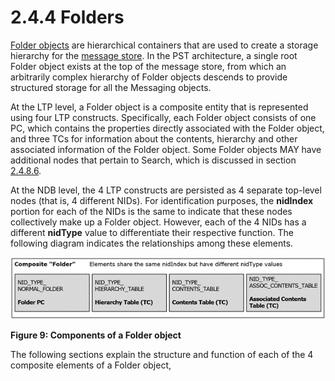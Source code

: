 <html dir="LTR" xmlns:mshelp="http://msdn.microsoft.com/mshelp" xmlns:ddue="http://ddue.schemas.microsoft.com/authoring/2003/5" xmlns:xlink="http://www.w3.org/1999/xlink" xmlns:tool="http://www.microsoft.com/tooltip">
    <head>
        <meta http-equiv="Content-Type" content="text/html; CHARSET=utf-8"></meta>
        <meta name="save" content="history"></meta>
        <title>2.4.4 Folders</title>
        <xml>
            <mshelp:toctitle title="2.4.4 Folders"></mshelp:toctitle>
            <mshelp:rltitle title="[MS-PST]: Folders"></mshelp:rltitle>
            <mshelp:keyword index="A" term="dee5b9d0-5513-4c5e-94aa-8bd28a9350b2"></mshelp:keyword>
            <mshelp:attr name="DCSext.ContentType" value="open specification"></mshelp:attr>
            <mshelp:attr name="AssetID" value="dee5b9d0-5513-4c5e-94aa-8bd28a9350b2"></mshelp:attr>
            <mshelp:attr name="TopicType" value="kbRef"></mshelp:attr>
            <mshelp:attr name="DCSext.Title" value="[MS-PST]: Folders" />
        </xml>
    </head>
    <body>
        <div id="header">
            <h1 class="heading">2.4.4 Folders</h1>
        </div>
        <div id="mainSection">
            <div id="mainBody">
                <div id="allHistory" class="saveHistory"></div>
                <div id="sectionSection0" class="section" name="collapseableSection">
                    

<p><a href="08220cc9-69b1-4072-a2e7-2a0ff201d505.htm#gt_0682daa7-c1b8-419b-8a32-6048833d0b72">Folder
objects</a> are hierarchical containers that are used to create a storage
hierarchy for the <a href="08220cc9-69b1-4072-a2e7-2a0ff201d505.htm#gt_fda94a53-448d-48d5-9991-176c530ff597">message store</a>.
In the PST architecture, a single root Folder object exists at the top of the
message store, from which an arbitrarily complex hierarchy of Folder objects
descends to provide structured storage for all the Messaging objects.</p>

<p>At the LTP level, a Folder object is a composite entity that
is represented using four LTP constructs. Specifically, each Folder object
consists of one PC, which contains the properties directly associated with the
Folder object, and three TCs for information about the contents, hierarchy and
other associated information of the Folder object. Some Folder objects MAY have
additional nodes that pertain to Search, which is discussed in section <a href="4431f207-ef3e-4ce1-aa41-d9ac4a44f69f.htm">2.4.8.6</a>. </p>

<p>At the NDB level, the 4 LTP constructs are persisted as 4
separate top-level nodes (that is, 4 different NIDs). For identification
purposes, the <b>nidIndex</b> portion for each of the NIDs is the same to
indicate that these nodes collectively make up a Folder object. However, each
of the 4 NIDs has a different <b>nidType</b> value to differentiate their
respective function. The following diagram indicates the relationships among
these elements.</p>

<p><img id="MS-PST_pict6ae52dd9-8f48-405d-b8cf-b2815297b537.png" src="MS-PST_files/image009.png" alt="Components of a Folder object" title="Components of a Folder object"></p>

<p><b>Figure 9: Components of a Folder object</b></p>

<p>The following sections explain the structure and function of
each of the 4 composite elements of a Folder object,</p>
                </div>
            </div>
        </div>
    </body>
</html>